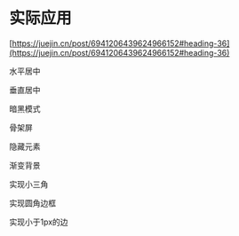 # 实际应用

[https://juejin.cn/post/6941206439624966152#heading-36](https://juejin.cn/post/6941206439624966152#heading-36)

水平居中

垂直居中

暗黑模式

骨架屏

隐藏元素

渐变背景

实现小三角

实现圆角边框

实现小于1px的边

